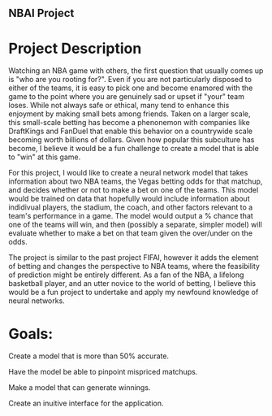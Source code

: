 ## NBAI Project

# Project Description

Watching an NBA game with others, the first question that usually comes up is "who are you rooting for?". Even if you are not particularly disposed to either of the teams, it is easy to pick one and become enamored with the game to the point where you are genuinely sad or upset if "your" team loses. While not always safe or ethical, many tend to enhance this enjoyment by making small bets among friends. Taken on a larger scale, this small-scale betting has become a phenonemon with companies like DraftKings and FanDuel that enable this behavior on a countrywide scale becoming worth billions of dollars. Given how popular this subculture has become, I believe it would be a fun challenge to create a model that is able to "win" at this game.

For this project, I would like to create a neural network model that takes information about two NBA teams, the Vegas betting odds for that matchup, and decides whether or not to make a bet on one of the teams. This model would be trained on data that hopefully would include information about indidivual players, the stadium, the coach, and other factors relevant to a team's performance in a game. The model would output a % chance that one of the teams will win, and then (possibly a separate, simpler model) will evaluate whether to make a bet on that team given the over/under on the odds.

The project is similar to the past project FIFAI, however it adds the element of betting and changes the perspective to NBA teams, where the feasibility of prediction might be entirely different. As a fan of the NBA, a lifelong basketball player, and an utter novice to the world of betting, I believe this would be a fun project to undertake and apply my newfound knowledge of neural networks.

# Goals:
Create a model that is more than 50% accurate.

Have the model be able to pinpoint mispriced matchups.

Make a model that can generate winnings.

Create an inuitive interface for the application.


